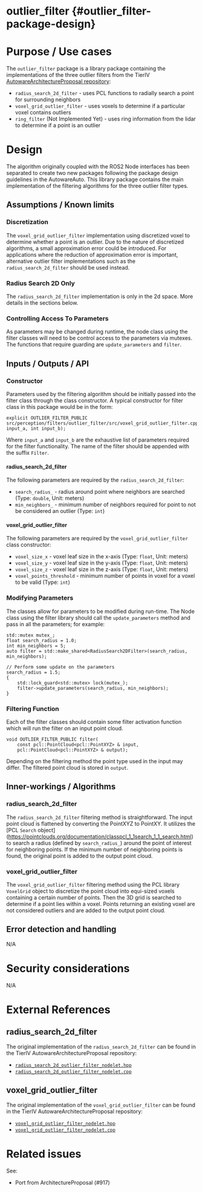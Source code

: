 outlier_filter {#outlier_filter-package-design}
===========


# Purpose / Use cases

The `outlier_filter` package is a library package containing the implementations of the three
outlier filters from the TierIV [AutowareArchitectureProposal repository](https://github.com/tier4/AutowareArchitectureProposal.iv):
 * `radius_search_2d_filter` - uses PCL functions to radially search a point for surrounding neighbors 
 * `voxel_grid_outlier_filter` - uses voxels to determine if a particular voxel contains outliers
 * `ring_filter` (Not Implemented Yet) - uses ring information from the lidar to determine if a point is an outlier  


# Design
<!-- Required -->
<!-- Things to consider:
    - How does it work? -->

The algorithm originally coupled with the ROS2 Node interfaces has been separated to create two new
packages following the package design guidelines in the AutowareAuto. This library package contains
the main implementation of the filtering algorithms for the three outlier filter types.


## Assumptions / Known limits
<!-- Required -->

### Discretization

The `voxel_grid_outlier_filter` implementation using discretized voxel to determine whether a point is an
outlier. Due to the nature of discretized algorithms, a small approximation error could be
introduced. For applications where the reduction of approximation error is important, alternative
outlier filter implementations such as the `radius_search_2d_filter` should be used instead.

### Radius Search 2D Only

The `radius_search_2d_filter` implementation is only in the 2d space. More details in the sections below.

### Controlling Access To Parameters

As parameters may be changed during runtime, the node class using the filter classes will need to be
control access to the parameters via mutexes. The functions that require guarding are
`update_parameters` and `filter`.


## Inputs / Outputs / API
<!-- Required -->
<!-- Things to consider:
    - How do you use the package / API? -->
### Constructor

Parameters used by the filtering algorithm should be initially passed into the filter class through
the class constructor. A typical constructor for filter class in this package would be in the
form:

```{cpp}
explicit OUTLIER_FILTER_PUBLIC src/perception/filters/outlier_filter/src/voxel_grid_outlier_filter.cpp(int input_a, int input_b);
```

Where `input_a` and `input_b` are the exhaustive list of parameters required for the filter
functionality. The name of the filter should be appended with the suffix `Filter`.


#### radius_search_2d_filter

The following parameters are required by the `radius_search_2d_filter`:
 * `search_radius_` - radius around point where neighbors are searched (Type: `double`, Unit: meters)
 * `min_neighbors_` - minimum number of neighbors required for point to not be considered an outlier (Type: `int`)


#### voxel_grid_outlier_filter

The following parameters are required by the `voxel_grid_outlier_filter` class constructor:
 * `voxel_size_x` - voxel leaf size in the x-axis (Type: `float`, Unit: meters)
 * `voxel_size_y` - voxel leaf size in the y-axis (Type: `float`, Unit: meters) 
 * `voxel_size_z` - voxel leaf size in the z-axis (Type: `float`, Unit: meters)
 * `voxel_points_threshold` - minimum number of points in voxel for a voxel to be valid (Type: `int`)


### Modifying Parameters

The classes allow for parameters to be modified during run-time. The Node class using the filter
library should call the `update_parameters` method and pass in all the parameters; for example:

```{cpp}
std::mutex mutex_;
float search_radius = 1.0;
int min_neighbors = 5;
auto filter = std::make_shared<RadiusSearch2DFilter>(search_radius, min_neighbors);

// Perform some update on the parameters
search_radius = 1.5;
{
    std::lock_guard<std::mutex> lock(mutex_);
    filter->update_parameters(search_radius, min_neighbors);
}
```


### Filtering Function

Each of the filter classes should contain some filter activation function which will run the filter
on an input point cloud.

```{cpp}
void OUTLIER_FILTER_PUBLIC filter(
    const pcl::PointCloud<pcl::PointXYZ> & input,
    pcl::PointCloud<pcl::PointXYZ> & output);
```

Depending on the filtering method the point type used in the input may differ. The filtered point
cloud is stored in `output`.


## Inner-workings / Algorithms
<!-- If applicable -->
### radius_search_2d_filter

The `radius_search_2d_filter` filtering method is straightforward. The input point cloud is
flattened by converting the PointXYZ to PointXY. It utilizes the [PCL `Search` object]
(https://pointclouds.org/documentation/classpcl_1_1search_1_1_search.html) to search a radius
(defined by `search_radius_`) around the point of interest for neighboring points. If the minimum
number of neighboring points is found, the original point is added to the output point cloud.


### voxel_grid_outlier_filter

The `voxel_grid_outlier_filter` filtering method using the PCL library `VoxelGrid` object to discretize the
point cloud into equi-sized voxels containing a certain number of points. Then the 3D grid is
searched to determine if a point lies within a voxel. Points returning an existing voxel are not
considered outliers and are added to the output point cloud.


## Error detection and handling
<!-- Required -->

N/A


# Security considerations
<!-- Required -->
<!-- Things to consider:
- Spoofing (How do you check for and handle fake input?)
- Tampering (How do you check for and handle tampered input?)
- Repudiation (How are you affected by the actions of external actors?).
- Information Disclosure (Can data leak?).
- Denial of Service (How do you handle spamming?).
- Elevation of Privilege (Do you need to change permission levels during execution?) -->

N/A

# External References

## radius_search_2d_filter

The original implementation of the `radius_search_2d_filter` can be found in the TierIV
AutowareArchitectureProposal repository:
* [`radius_search_2d_outlier_filter_nodelet.hpp`](https://github.com/tier4/AutowareArchitectureProposal.iv/blob/ros2/sensing/preprocessor/pointcloud/pointcloud_preprocessor/include/pointcloud_preprocessor/outlier_filter/radius_search_2d_outlier_filter_nodelet.hpp)
* [`radius_search_2d_outlier_filter_nodelet.cpp`](https://github.com/tier4/AutowareArchitectureProposal.iv/blob/ros2/sensing/preprocessor/pointcloud/pointcloud_preprocessor/src/outlier_filter/radius_search_2d_outlier_filter_nodelet.cpp)


## voxel_grid_outlier_filter

The original implementation of the `voxel_grid_outlier_filter` can be found in the TierIV
AutowareArchitectureProposal repository:
* [`voxel_grid_outlier_filter_nodelet.hpp`](https://github.com/tier4/AutowareArchitectureProposal.iv/blob/ros2/sensing/preprocessor/pointcloud/pointcloud_preprocessor/include/pointcloud_preprocessor/outlier_filter/voxel_grid_outlier_filter_nodelet.hpp)
* [`voxel_grid_outlier_filter_nodelet.cpp`](https://github.com/tier4/AutowareArchitectureProposal.iv/blob/ros2/sensing/preprocessor/pointcloud/pointcloud_preprocessor/src/outlier_filter/voxel_grid_outlier_filter_nodelet.cpp)


# Related issues
<!-- Required -->

See:
 - Port from ArchitectureProposal (#917)
